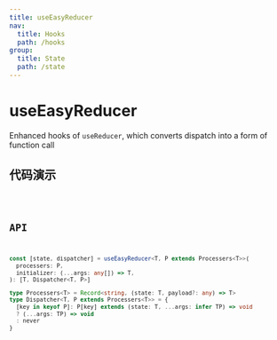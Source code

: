 ```yaml
---
title: useEasyReducer
nav:
  title: Hooks
  path: /hooks
group:
  title: State
  path: /state
---
```


# useEasyReducer

Enhanced hooks of `useReducer`, which converts dispatch into a form of function call

## 代码演示

<code src="./demo/demo1.tsx" />

## API

```typescript
const [state, dispatcher] = useEasyReducer<T, P extends Processers<T>>(
  processers: P,
  initializer: (...args: any[]) => T,
): [T, Dispatcher<T, P>]

type Processers<T> = Record<string, (state: T, payload?: any) => T>
type Dispatcher<T, P extends Processers<T>> = {
  [key in keyof P]: P[key] extends (state: T, ...args: infer TP) => void
  ? (...args: TP) => void
  : never
}
```
